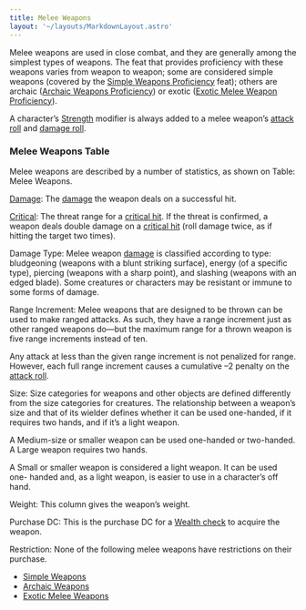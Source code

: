 ```yaml
---
title: Melee Weapons
layout: '~/layouts/MarkdownLayout.astro'
---
```

Melee weapons are used in close combat, and they are generally among the
simplest types of weapons. The feat that provides proficiency with these
weapons varies from weapon to weapon; some are considered simple weapons
(covered by the [Simple Weapons Proficiency](/modern.d20.srd/feats/simple.weapons.proficiency) feat); others
are archaic ([Archaic Weapons Proficiency](/modern.d20.srd/feats/archaic.weapons.proficiency)) or exotic
([Exotic Melee Weapon Proficiency](/modern.d20.srd/feats/exotic.firearms.proficiency)).

A character’s [Strength](/modern.d20.srd/basics/ability.scores) modifier is
always added to a melee weapon’s [attack roll](/modern.d20.srd/combat/attack.roll) and [damage roll](/modern.d20.srd/combat/damage).

### Melee Weapons Table

Melee weapons are described by a number of statistics, as shown on Table:
Melee Weapons.

[Damage](/modern.d20.srd/combat/damage): The
[damage](/modern.d20.srd/combat/damage) the weapon deals on a successful hit.

[Critical](/modern.d20.srd/combat/critical.hits): The threat range for a
[critical hit](/modern.d20.srd/combat/critical.hits). If the threat is
confirmed, a weapon deals double damage on a [critical hit](/modern.d20.srd/combat/critical.hits) (roll damage twice, as if hitting
the target two times).

Damage Type: Melee weapon [damage](/modern.d20.srd/combat/damage) is
classified according to type: bludgeoning (weapons with a blunt striking
surface), energy (of a specific type), piercing (weapons with a sharp point),
and slashing (weapons with an edged blade). Some creatures or characters may
be resistant or immune to some forms of damage.

Range Increment: Melee weapons that are designed to be thrown can be used to
make ranged attacks. As such, they have a range increment just as other ranged
weapons do—but the maximum range for a thrown weapon is five range increments
instead of ten.

Any attack at less than the given range increment is not penalized for range.
However, each full range increment causes a cumulative –2 penalty on the
[attack roll](/modern.d20.srd/combat/attack.roll).

Size: Size categories for weapons and other objects are defined differently
from the size categories for creatures. The relationship between a weapon’s
size and that of its wielder defines whether it can be used one-handed, if it
requires two hands, and if it’s a light weapon.

A Medium-size or smaller weapon can be used one-handed or two-handed. A Large
weapon requires two hands.

A Small or smaller weapon is considered a light weapon. It can be used one-
handed and, as a light weapon, is easier to use in a character’s off hand.

Weight: This column gives the weapon’s weight.

Purchase DC: This is the purchase DC for a [Wealth check](/modern.d20.srd/wealth/wealth.check) to acquire the weapon.

Restriction: None of the following melee weapons have restrictions on their
purchase.

  * [Simple Weapons](/modern.d20.srd/equipment/weapons.simple)
  * [Archaic Weapons](/modern.d20.srd/equipment/weapons.archaic)
  * [Exotic Melee Weapons](/modern.d20.srd/equipment/weapons.exotic)

